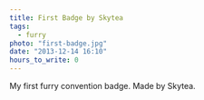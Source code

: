 ```yaml
---
title: First Badge by Skytea
tags:
  - furry
photo: "first-badge.jpg"
date: "2013-12-14 16:10"
hours_to_write: 0
---
```


My first furry convention badge. Made by Skytea.
